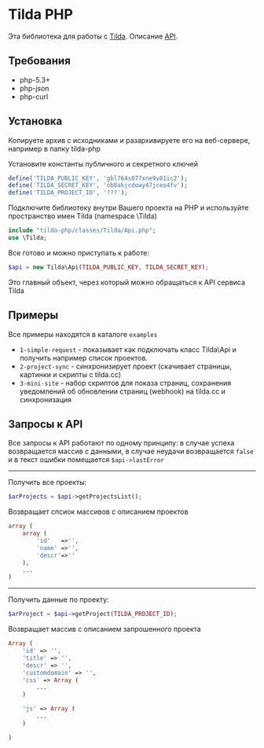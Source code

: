 # Tilda PHP

Эта библиотека для работы с [Tilda](https://tilda.cc/). Описание [API](http://help-ru.tilda.ws/api).

## Требования

* php-5.3+
* php-json
* php-curl

## Установка

Копируете архив с исходниками и разархивируете его на веб-сервере, например в папку tilda-php

Установите константы публичного и секретного ключей

```php
define('TILDA_PUBLIC_KEY', 'gbl764s077xne9v81ic2');
define('TILDA_SECRET_KEY', 'ob8akjcdowy47jceo4fv');
define('TILDA_PROJECT_ID', '???');
```

Подключите библиотеку внутри Вашего проекта на PHP и используйте пространство имен Tilda (namespace \Tilda)

```php
include "tilda-php/classes/Tilda/Api.php";
use \Tilda;
```

Все готово и можно приступать к работе:

```php
$api = new Tilda\Api(TILDA_PUBLIC_KEY, TILDA_SECRET_KEY);
```
Это главный объект, через который можно обращаться к API сервиса Tilda

## Примеры

Все примеры находятся в каталоге `examples`

* `1-simple-request` - показывает как подключать класс Tilda\Api и получить например список проектов.
* `2-project-sync` - синхронизирует проект (скачивает страницы, картинки и скрипты с tilda.cc)
* `3-mini-site` - набор скриптов для показа страниц, сохранения уведомлений об обновлении страниц (webhook) на tilda.cc и синхронизация

## Запросы к API

Все запросы к API работают по одному принципу: в случае успеха возвращается массив с данными, в случае неудачи возвращается `false` и в текст ошибки помещается `$api->lastError`

-----

Получить все проекты:

```php
$arProjects = $api->getProjectsList();
```

Возвращает спсиок массивов с описанием проектов

```php
array (
    array (
        'id'   =>'',
        'name' =>'',
        'descr'=>''
    ),
    ...
)
```

-----

Получить данные по проекту:

```php
$arProject = $api->getProject(TILDA_PROJECT_ID);
```

Возвращает массив с описанием запрошенного проекта

```php
Array (
    'id' => '',
    'title' => '',
    'descr' => '',
    'customdomain' => '',
    'css' => Array (
        ...
    )

    'js' => Array (
        ...
    )

)
```

